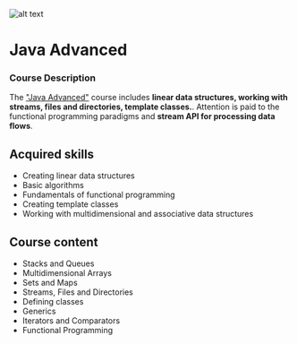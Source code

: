 ![alt text](https://nakov.com/wp-content/uploads/2014/01/Software-University-Logo-blue-horizontal.png)

# Java Advanced

### Course Description

The ["Java Advanced"](https://softuni.bg/trainings/3009/java-advanced-september-2020) course includes **linear data structures, working with streams, files and directories, template classes.**. Attention is paid to the functional programming paradigms and **stream API for processing data flows**.

## Acquired skills

* Creating linear data structures
* Basic algorithms
* Fundamentals of functional programming
* Creating template classes
* Working with multidimensional and associative data structures

## Course content

* Stacks and Queues
* Multidimensional Arrays
* Sets and Maps
* Streams, Files and Directories
* Defining classes
* Generics
* Iterators and Comparators
* Functional Programming